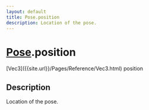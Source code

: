 ```yaml
---
layout: default
title: Pose.position
description: Location of the pose.
---
```

# [Pose]({{site.url}}/Pages/Reference/Pose.html).position

<div class='signature' markdown='1'>
[Vec3]({{site.url}}/Pages/Reference/Vec3.html) position
</div>

## Description
Location of the pose.


